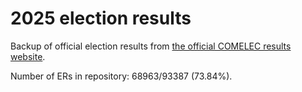 # 2025 election results

Backup of official election results from [the official COMELEC results website](https://2025electionresults.comelec.gov.ph).



























Number of ERs in repository: 68963/93387 (73.84%).
